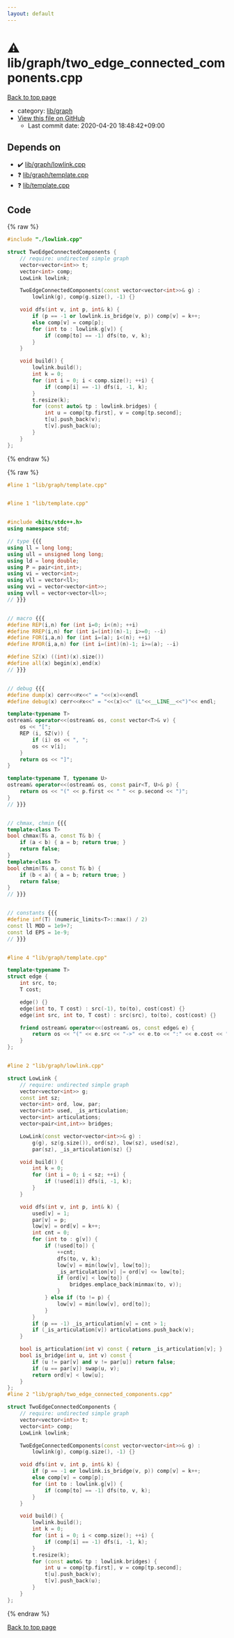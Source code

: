 ```yaml
---
layout: default
---
```


<!-- mathjax config similar to math.stackexchange -->
<script type="text/javascript" async
  src="https://cdnjs.cloudflare.com/ajax/libs/mathjax/2.7.5/MathJax.js?config=TeX-MML-AM_CHTML">
</script>
<script type="text/x-mathjax-config">
  MathJax.Hub.Config({
    TeX: { equationNumbers: { autoNumber: "AMS" }},
    tex2jax: {
      inlineMath: [ ['$','$'] ],
      processEscapes: true
    },
    "HTML-CSS": { matchFontHeight: false },
    displayAlign: "left",
    displayIndent: "2em"
  });
</script>

<script type="text/javascript" src="https://cdnjs.cloudflare.com/ajax/libs/jquery/3.4.1/jquery.min.js"></script>
<script src="https://cdn.jsdelivr.net/npm/jquery-balloon-js@1.1.2/jquery.balloon.min.js" integrity="sha256-ZEYs9VrgAeNuPvs15E39OsyOJaIkXEEt10fzxJ20+2I=" crossorigin="anonymous"></script>
<script type="text/javascript" src="../../../assets/js/copy-button.js"></script>
<link rel="stylesheet" href="../../../assets/css/copy-button.css" />


# :warning: lib/graph/two_edge_connected_components.cpp

<a href="../../../index.html">Back to top page</a>

* category: <a href="../../../index.html#6e267a37887a7dcb68cbf7008d6c7e48">lib/graph</a>
* <a href="{{ site.github.repository_url }}/blob/master/lib/graph/two_edge_connected_components.cpp">View this file on GitHub</a>
    - Last commit date: 2020-04-20 18:48:42+09:00




## Depends on

* :heavy_check_mark: <a href="lowlink.cpp.html">lib/graph/lowlink.cpp</a>
* :question: <a href="template.cpp.html">lib/graph/template.cpp</a>
* :question: <a href="../template.cpp.html">lib/template.cpp</a>


## Code

<a id="unbundled"></a>
{% raw %}
```cpp
#include "./lowlink.cpp"

struct TwoEdgeConnectedComponents {
    // require: undirected simple graph
    vector<vector<int>> t;
    vector<int> comp;
    LowLink lowlink;

    TwoEdgeConnectedComponents(const vector<vector<int>>& g) :
        lowlink(g), comp(g.size(), -1) {}

    void dfs(int v, int p, int& k) {
        if (p == -1 or lowlink.is_bridge(v, p)) comp[v] = k++;
        else comp[v] = comp[p];
        for (int to : lowlink.g[v]) {
            if (comp[to] == -1) dfs(to, v, k);
        }
    }

    void build() {
        lowlink.build();
        int k = 0;
        for (int i = 0; i < comp.size(); ++i) {
            if (comp[i] == -1) dfs(i, -1, k);
        }
        t.resize(k);
        for (const auto& tp : lowlink.bridges) {
            int u = comp[tp.first], v = comp[tp.second];
            t[u].push_back(v);
            t[v].push_back(u);
        }
    }
};

```
{% endraw %}

<a id="bundled"></a>
{% raw %}
```cpp
#line 1 "lib/graph/template.cpp"


#line 1 "lib/template.cpp"


#include <bits/stdc++.h>
using namespace std;

// type {{{
using ll = long long;
using ull = unsigned long long;
using ld = long double;
using P = pair<int,int>;
using vi = vector<int>;
using vll = vector<ll>;
using vvi = vector<vector<int>>;
using vvll = vector<vector<ll>>;
// }}}


// macro {{{
#define REP(i,n) for (int i=0; i<(n); ++i)
#define RREP(i,n) for (int i=(int)(n)-1; i>=0; --i)
#define FOR(i,a,n) for (int i=(a); i<(n); ++i)
#define RFOR(i,a,n) for (int i=(int)(n)-1; i>=(a); --i)

#define SZ(x) ((int)(x).size())
#define all(x) begin(x),end(x)
// }}}


// debug {{{
#define dump(x) cerr<<#x<<" = "<<(x)<<endl
#define debug(x) cerr<<#x<<" = "<<(x)<<" (L"<<__LINE__<<")"<< endl;

template<typename T>
ostream& operator<<(ostream& os, const vector<T>& v) {
    os << "[";
    REP (i, SZ(v)) {
        if (i) os << ", ";
        os << v[i];
    }
    return os << "]";
}

template<typename T, typename U>
ostream& operator<<(ostream& os, const pair<T, U>& p) {
    return os << "(" << p.first << " " << p.second << ")";
}
// }}}


// chmax, chmin {{{
template<class T>
bool chmax(T& a, const T& b) {
    if (a < b) { a = b; return true; }
    return false;
}
template<class T>
bool chmin(T& a, const T& b) {
    if (b < a) { a = b; return true; }
    return false;
}
// }}}


// constants {{{
#define inf(T) (numeric_limits<T>::max() / 2)
const ll MOD = 1e9+7;
const ld EPS = 1e-9;
// }}}


#line 4 "lib/graph/template.cpp"

template<typename T>
struct edge {
    int src, to;
    T cost;

    edge() {}
    edge(int to, T cost) : src(-1), to(to), cost(cost) {}
    edge(int src, int to, T cost) : src(src), to(to), cost(cost) {}

    friend ostream& operator<<(ostream& os, const edge& e) {
        return os << "(" << e.src << "->" << e.to << ":" << e.cost << ")";
    }
};


#line 2 "lib/graph/lowlink.cpp"

struct LowLink {
    // require: undirected simple graph
    vector<vector<int>> g;
    const int sz;
    vector<int> ord, low, par;
    vector<int> used, _is_articulation;
    vector<int> articulations;
    vector<pair<int,int>> bridges;

    LowLink(const vector<vector<int>>& g) :
        g(g), sz(g.size()), ord(sz), low(sz), used(sz),
        par(sz), _is_articulation(sz) {}

    void build() {
        int k = 0;
        for (int i = 0; i < sz; ++i) {
            if (!used[i]) dfs(i, -1, k);
        }
    }

    void dfs(int v, int p, int& k) {
        used[v] = 1;
        par[v] = p;
        low[v] = ord[v] = k++;
        int cnt = 0;
        for (int to : g[v]) {
            if (!used[to]) {
                ++cnt;
                dfs(to, v, k);
                low[v] = min(low[v], low[to]);
                _is_articulation[v] |= ord[v] <= low[to];
                if (ord[v] < low[to]) {
                    bridges.emplace_back(minmax(to, v));
                }
            } else if (to != p) {
                low[v] = min(low[v], ord[to]);
            }
        }
        if (p == -1) _is_articulation[v] = cnt > 1;
        if (_is_articulation[v]) articulations.push_back(v);
    }

    bool is_articulation(int v) const { return _is_articulation[v]; }
    bool is_bridge(int u, int v) const {
        if (u != par[v] and v != par[u]) return false;
        if (u == par[v]) swap(u, v);
        return ord[v] < low[u];
    }
};
#line 2 "lib/graph/two_edge_connected_components.cpp"

struct TwoEdgeConnectedComponents {
    // require: undirected simple graph
    vector<vector<int>> t;
    vector<int> comp;
    LowLink lowlink;

    TwoEdgeConnectedComponents(const vector<vector<int>>& g) :
        lowlink(g), comp(g.size(), -1) {}

    void dfs(int v, int p, int& k) {
        if (p == -1 or lowlink.is_bridge(v, p)) comp[v] = k++;
        else comp[v] = comp[p];
        for (int to : lowlink.g[v]) {
            if (comp[to] == -1) dfs(to, v, k);
        }
    }

    void build() {
        lowlink.build();
        int k = 0;
        for (int i = 0; i < comp.size(); ++i) {
            if (comp[i] == -1) dfs(i, -1, k);
        }
        t.resize(k);
        for (const auto& tp : lowlink.bridges) {
            int u = comp[tp.first], v = comp[tp.second];
            t[u].push_back(v);
            t[v].push_back(u);
        }
    }
};

```
{% endraw %}

<a href="../../../index.html">Back to top page</a>

